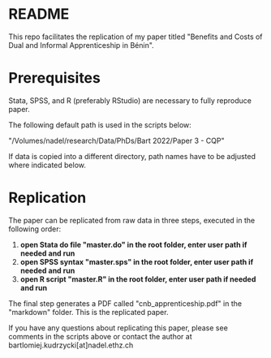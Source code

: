 # README
This repo facilitates the replication of my paper titled "Benefits and Costs of Dual and Informal
Apprenticeship in Bénin". 

# Prerequisites
Stata, SPSS, and R (preferably RStudio) are necessary to fully reproduce paper.

The following default path is used in the scripts below: 

"/Volumes/nadel/research/Data/PhDs/Bart 2022/Paper 3 - CQP"

If data is copied into a different directory, path names have to be adjusted where indicated below.

# Replication

The paper can be replicated from raw data in three steps, executed in the following order:

  1. **open Stata do file "master.do" in the root folder, enter user path if needed and run**
  2. **open SPSS syntax "master.sps" in the root folder, enter user path if needed and run**
  3. **open R script "master.R" in the root folder, enter user path if needed and run**

The final step generates a PDF called "cnb_apprenticeship.pdf" in the "markdown" folder. This is the replicated paper.

If you have any questions about replicating this paper, please see comments in the scripts above or contact the author at bartlomiej.kudrzycki[at]nadel.ethz.ch
